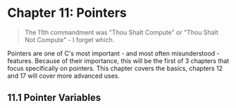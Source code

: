 # Chapter 11: Pointers

> The 11th commandment was "Thou Shalt Compute" or "Thou Shalt Not Compute" - I forget which.

Pointers are one of C's most important - and most often misunderstood - features. Because of their importance, this will be the first of 3 chapters that focus specifically on pointers. This chapter covers the basics, chapters 12 and 17 will cover more advanced uses.

## 11.1 Pointer Variables

